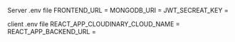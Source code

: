 Server .env file
FRONTEND_URL = MONGODB_URI = JWT_SECREAT_KEY =

client .env file
REACT_APP_CLOUDINARY_CLOUD_NAME = REACT_APP_BACKEND_URL =
